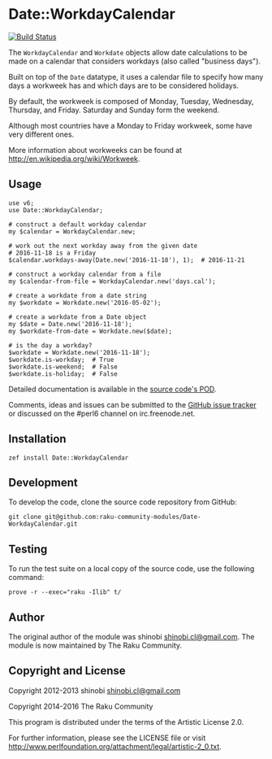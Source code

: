 # Date::WorkdayCalendar

[![Build Status](https://travis-ci.org/perl6-community-modules/Date-WorkdayCalendar.svg?branch=master)](https://travis-ci.org/perl6-community-modules/Date-WorkdayCalendar)

The `WorkdayCalendar` and `Workdate` objects allow date calculations to be
made on a calendar that considers workdays (also called "business days").

Built on top of the `Date` datatype, it uses a calendar file to specify how
many days a workweek has and which days are to be considered holidays.

By default, the workweek is composed of Monday, Tuesday, Wednesday,
Thursday, and Friday.  Saturday and Sunday form the weekend.

Although most countries have a Monday to Friday workweek, some have very
different ones.

More information about workweeks can be found at
<http://en.wikipedia.org/wiki/Workweek>.

## Usage

    use v6;
    use Date::WorkdayCalendar;

    # construct a default workday calendar
    my $calendar = WorkdayCalendar.new;

    # work out the next workday away from the given date
    # 2016-11-18 is a Friday
    $calendar.workdays-away(Date.new('2016-11-18'), 1);  # 2016-11-21

    # construct a workday calendar from a file
    my $calendar-from-file = WorkdayCalendar.new('days.cal');

    # create a workdate from a date string
    my $workdate = Workdate.new('2016-05-02');

    # create a workdate from a Date object
    my $date = Date.new('2016-11-18');
    my $workdate-from-date = Workdate.new($date);

    # is the day a workday?
    $workdate = Workdate.new('2016-11-18');
    $workdate.is-workday;  # True
    $workdate.is-weekend;  # False
    $workdate.is-holiday;  # False

Detailed documentation is available in the [source code's
POD](https://github.com/perl6-community-modules/Date-WorkdayCalendar/blob/master/lib/Date/WorkdayCalendar.pm).

Comments, ideas and issues can be submitted to the [GitHub issue
tracker](https://github.com/perl6-community-modules/Date-WorkdayCalendar/issues)
or discussed on the #perl6 channel on irc.freenode.net.

## Installation

    zef install Date::WorkdayCalendar

## Development

To develop the code, clone the source code repository from GitHub:

    git clone git@github.com:raku-community-modules/Date-WorkdayCalendar.git

## Testing

To run the test suite on a local copy of the source code, use the following
command:

    prove -r --exec="raku -Ilib" t/

## Author

The original author of the module was shinobi <shinobi.cl@gmail.com>.  The
module is now maintained by The Raku Community.

## Copyright and License

Copyright 2012-2013 shinobi <shinobi.cl@gmail.com>

Copyright 2014-2016 The Raku Community

This program is distributed under the terms of the Artistic License 2.0.

For further information, please see the LICENSE file or visit
<http://www.perlfoundation.org/attachment/legal/artistic-2_0.txt>.

